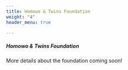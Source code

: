 ```yaml
---
title: Homowo & Twins Foundation
weight: "4"
header_menu: true

---
```


##### Homowo & Twins Foundation

More details about the foundation coming soon!
